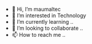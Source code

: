 - 👋 Hi, I’m maumaltec
- 👀 I’m interested in Technology
- 🌱 I’m currently learning ..
- 💞️ I’m looking to collaborate ..
- 📫 How to reach me ..

<!---
maumal-tec/maumal-tec is a ✨ special ✨ repository because its `README.md` (this file) appears on your GitHub profile.
You can click the Preview link to take a look at your changes.
--->
